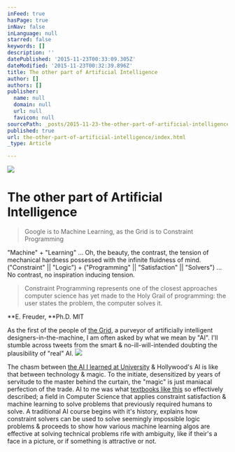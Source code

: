 ```yaml
---
inFeed: true
hasPage: true
inNav: false
inLanguage: null
starred: false
keywords: []
description: ''
datePublished: '2015-11-23T00:33:09.305Z'
dateModified: '2015-11-23T00:32:39.896Z'
title: The other part of Artificial Intelligence
author: []
authors: []
publisher:
  name: null
  domain: null
  url: null
  favicon: null
sourcePath: _posts/2015-11-23-the-other-part-of-artificial-intelligence.md
published: true
url: the-other-part-of-artificial-intelligence/index.html
_type: Article

---
```

![](https://the-grid-user-content.s3-us-west-2.amazonaws.com/f6ad548b-4961-414d-ad3c-903df01781d4.png)

# The other part of Artificial Intelligence

> Google is to Machine Learning, as the Grid is to Constraint Programming

"Machine" + "Learning" ... Oh, the beauty, the contrast, the tension of mechanical hardness possessed with the infinite fluidness of mind.  ("Constraint" || "Logic") + ("Programming" || "Satisfaction" || "Solvers") ... No contrast, no inspiration inducing tension.

> Constraint Programming represents one of the closest approaches computer science has yet made to the Holy Grail of programming: the user states the problem, the computer solves it. 

**E. Freuder, **Ph.D. MIT

As the first of the people of [the Grid][0], a purveyor of artificially intelligent designers-in-the-machine, I am often asked by what we mean by "AI".  I'll stumble across tweets from the smart & no-ill-will-intended doubting the plausibility of "real" AI. ![](https://the-grid-user-content.s3-us-west-2.amazonaws.com/c3fe76a4-bb24-4c7f-81a7-650ab6944030.png)

The chasm between [the AI I learned at University][1] & Hollywood's AI is like that between technology & magic. To the initiate, desensitized by years of servitude to the master behind the curtain, the "magic" is just maniacal perfection of the trade. AI to me was what [textbooks like this][2] so effectively described; a field in Computer Science that applies constraint satisfaction & machine learning to solve problems that previously required humans to solve. A traditional AI course begins with it's history, explains how constraint solvers can be used to solve seemingly impossible logic problems & proceeds to show how various machine learning algos are effective at solving technical problems rife with ambiguity, like if their's a face in a picture, or if something is attractive or not.

[0]: thegrid.io
[1]: http://aima.cs.berkeley.edu/
[2]: http://www.amazon.com/Artificial-Intelligence-Modern-Approach-3rd/dp/0136042597/ref=sr_1_2?s=books&ie=UTF8&qid=1448238342&sr=1-2&keywords=artificial+intelligence